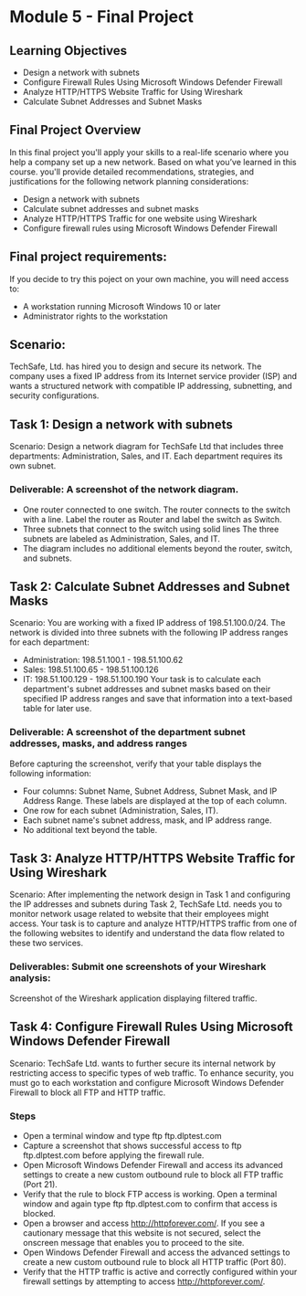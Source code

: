 # Module 5 - Final Project

## Learning Objectives
- Design a network with subnets
- Configure Firewall Rules Using Microsoft Windows Defender Firewall
- Analyze HTTP/HTTPS Website Traffic for Using Wireshark
- Calculate Subnet Addresses and Subnet Masks

## Final Project Overview

In this final project you'll apply your skills to a real-life scenario where you help a company set up a new network. Based on what you’ve learned in this course. you'll provide detailed recommendations,  strategies, and justifications for the following network planning considerations:

- Design a network with subnets
- Calculate subnet addresses and subnet masks
- Analyze HTTP/HTTPS Traffic for one website using Wireshark
- Configure firewall rules using Microsoft Windows Defender  Firewall

## Final project requirements:
If you decide to try this poject on your own machine, you will need access to:

- A workstation running Microsoft Windows 10 or later
- Administrator rights to the workstation

## Scenario:
TechSafe, Ltd. has hired you to design and secure its network. The company uses a fixed IP address from its Internet service provider (ISP) and wants a structured network with compatible IP addressing, subnetting, and security configurations.

## Task 1: Design a network with subnets
Scenario: Design a network diagram for TechSafe Ltd that includes three departments: Administration, Sales, and IT. Each department requires its own subnet.
### Deliverable: A screenshot of the network diagram.
- One router connected to one switch. The router connects to the switch with a line. Label the router as Router and label the switch as Switch.
- Three subnets that connect to the switch using solid lines The three subnets are labeled as Administration, Sales, and IT.
- The diagram includes no additional elements beyond the router, switch, and subnets.

## Task 2: Calculate Subnet Addresses and Subnet Masks
Scenario: You are working with a fixed IP address of 198.51.100.0/24. The network is divided into three subnets with the following IP address ranges for each department:
- Administration: 198.51.100.1 - 198.51.100.62
- Sales: 198.51.100.65 - 198.51.100.126
- IT: 198.51.100.129 - 198.51.100.190
Your task is to calculate each department's subnet addresses and subnet masks based on their specified IP address ranges and save that information into a text-based table for later use.

### Deliverable: A screenshot of the department subnet addresses, masks, and address ranges
Before capturing the screenshot, verify that your table displays the following information:
- Four columns: Subnet Name, Subnet Address, Subnet Mask, and IP Address Range. These labels are displayed at the top of each column.
- One row for each subnet (Administration, Sales, IT).
- Each subnet name's subnet address, mask, and IP address range.
- No additional text beyond the table.

## Task 3: Analyze HTTP/HTTPS Website Traffic for Using Wireshark
Scenario: After implementing the network design in Task 1 and configuring the IP addresses and subnets during Task 2, TechSafe Ltd. needs you to monitor network usage related to website that their employees might access. Your task is to capture and analyze HTTP/HTTPS traffic from one of the following websites to identify and understand the data flow related to these two services.

### Deliverables: Submit one screenshots of your Wireshark analysis:
Screenshot of the Wireshark application displaying filtered traffic.

## Task 4: Configure Firewall Rules Using Microsoft Windows Defender Firewall
Scenario: TechSafe Ltd. wants to further secure its internal network by restricting access to specific types of web traffic. To enhance security, you must go to each workstation and configure Microsoft Windows Defender Firewall to block all FTP and HTTP traffic.

### Steps
- Open a terminal window and type  ftp ftp.dlptest.com
- Capture a screenshot that shows successful access to ftp ftp.dlptest.com before applying the firewall rule.
- Open Microsoft Windows Defender Firewall and access its advanced settings to create a new custom outbound rule to block all FTP traffic (Port 21).
- Verify that the rule to block FTP access is working. Open a terminal window and again type ftp ftp.dlptest.com to confirm that access is blocked.
- Open a browser and access http://httpforever.com/. If you see a cautionary message that this website is not secured, select the onscreen message that enables you to proceed to the site.
- Open Windows Defender Firewall and access the advanced settings to create a new custom outbound rule to block all HTTP traffic (Port 80).
- Verify that the HTTP traffic is active and correctly configured within your firewall settings by attempting to access http://httpforever.com/.
